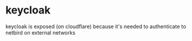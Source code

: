 # keycloak

keycloak is exposed (on cloudflare) because it's needed to authenticate to netbird on external networks